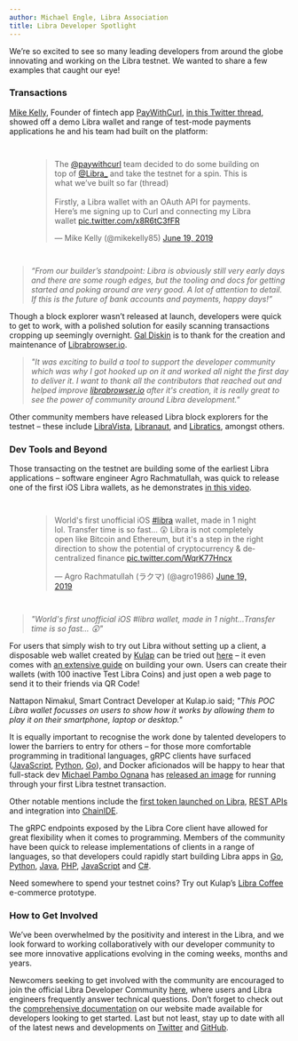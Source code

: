 ```yaml
---
author: Michael Engle, Libra Association
title: Libra Developer Spotlight
---
```

<script>
    let items = document.getElementsByClassName("post-meta");   
    for (var i = items.length - 1; i >= 0; i--) {
        console.log(items[i], items[i].innerText);
        if (items[i].innerHTML = '<p class="post-meta">August 14, 2019</p>') items[i].innerHTML = '<p class="post-meta">September 12, 2019</p>';
    }
</script>

We’re so excited to see so many leading developers from around the globe innovating and working on the Libra testnet. We wanted to share a few examples that caught our eye!

### Transactions

[Mike Kelly](https://twitter.com/mikekelly85/status/1141491588180447233), Founder of fintech app [PayWithCurl](https://paywithcurl.com), [in this Twitter thread](https://twitter.com/mikekelly85/status/1141491022163324929), showed off a demo Libra wallet and range of test-mode payments applications he and his team had built on the platform: 

<div style="margin:3em;">
<blockquote class="twitter-tweet tw-align-center" data-lang="en"><p lang="en" dir="ltr">The <a href="https://twitter.com/paywithcurl?ref_src=twsrc%5Etfw">@paywithcurl</a> team decided to do some building on top of <a href="https://twitter.com/Libra_?ref_src=twsrc%5Etfw">@Libra_</a> and take the testnet for a spin. This is what we’ve built so far (thread)<br><br>Firstly, a Libra wallet with an OAuth API for payments. Here’s me signing up to Curl and connecting my Libra wallet <a href="https://t.co/x8R6tC3fFR">pic.twitter.com/x8R6tC3fFR</a></p>&mdash; Mike Kelly (@mikekelly85) <a href="https://twitter.com/mikekelly85/status/1141491022163324929?ref_src=twsrc%5Etfw">June 19, 2019</a></blockquote>
<script async src="https://platform.twitter.com/widgets.js" charset="utf-8"></script>
</div>

> _“From our builder’s standpoint: Libra is obviously still very early days and there are some rough edges, but the tooling and docs for getting started and poking around are very good. A lot of attention to detail. If this is the future of bank accounts and payments, happy days!”_

Though a block explorer wasn’t released at launch, developers were quick to get to work, with a polished solution for easily scanning transactions cropping up seemingly overnight. [Gal Diskin](https://twitter.com/gal_diskin) is to thank for the creation and maintenance of [Librabrowser.io](https://librabrowser.io/).

> _"It was exciting to build a tool to support the developer community which was why I got hooked up on it and worked all night the first day to deliver it. I want to thank all the contributors that reached out and helped improve [librabrowser.io](https://librabrowser.io/) after it's creation, it is really great to see the power of community around Libra development."_

Other community members have released Libra block explorers for the testnet – these include [LibraVista](https://www.libravista.com/), [Libranaut](https://libranaut.io/), and [Libratics](http://libratics.com/#/home), amongst others.

### Dev Tools and Beyond

Those transacting on the testnet are building some of the earliest Libra applications – software engineer Agro Rachmatullah, was quick to release one of the first iOS Libra wallets, as he demonstrates [in this video](https://twitter.com/agro1986/status/1141194274089783296).

<div style="margin:3em;">
<blockquote class="twitter-tweet tw-align-center" data-lang="en"><p lang="en" dir="ltr">World&#39;s first unofficial iOS <a href="https://twitter.com/hashtag/libra?src=hash&amp;ref_src=twsrc%5Etfw">#libra</a> wallet, made in 1 night lol. Transfer time is so fast... 😲 Libra is not completely open like Bitcoin and Ethereum, but it&#39;s a step in the right direction to show the potential of cryptocurrency &amp; decentralized finance <a href="https://t.co/WqrK77Hncx">pic.twitter.com/WqrK77Hncx</a></p>&mdash; Agro Rachmatullah (ラクマ) (@agro1986) <a href="https://twitter.com/agro1986/status/1141194274089783296?ref_src=twsrc%5Etfw">June 19, 2019</a></blockquote>
<script async src="https://platform.twitter.com/widgets.js" charset="utf-8"></script>
</div>


> _"World's first unofficial iOS #libra wallet, made in 1 night...Transfer time is so fast… 😲"_

For users that simply wish to try out Libra without setting up a client, a disposable web wallet created by [Kulap](https://www.kulap.io/) can be tried out [here](https://dev.kulap.io/libra/#/) – it even comes with [an extensive guide](https://medium.com/kulapofficial/the-first-libra-wallet-poc-building-your-own-wallet-and-apis-3cb578c0bd52) on building your own. Users can create their wallets (with 100 inactive Test Libra Coins) and just open a web page to send it to their friends via QR Code! 

Nattapon Nimakul, Smart Contract Developer at Kulap.io said; _"This POC Libra wallet focusses on users to show how it works by allowing them to play it on their smartphone, laptop or desktop."_

It is equally important to recognise the work done by talented developers to lower the barriers to entry for others – for those more comfortable programming in traditional languages, gRPC clients have surfaced ([JavaScript](https://community.libra.org/t/libra-grpc-the-libra-client-for-javascript-lovers/691), [Python](https://github.com/egorsmkv/libra-grpc-py), [Go](https://github.com/codemaveric/libra-go)), and Docker aficionados will be happy to hear that full-stack dev [Michael Pambo Ognana](https://twitter.com/_mikamboo) has [released an image](https://gist.github.com/mikamboo/2bc9ca3b756fd77c707e59033a475d2e) for running through your first Libra testnet transaction. 

Other notable mentions include the [first token launched on Libra](https://community.libra.org/t/implemented-basic-token-using-move-ir/526/6), [REST APIs](https://github.com/bonustrack/libra-api) and integration into [ChainIDE](https://medium.com/iost/the-worlds-first-online-ide-supporting-libra-now-launched-connecting-facebook-and-iost-3b2ceb013812). 

The gRPC endpoints exposed by the Libra Core client have allowed for great flexibility when it comes to programming. Members of the community have been quick to release implementations of clients in a range of languages, so that developers could rapidly start building Libra apps in [Go](http://github.com/philippgille/libra-sdk-go), [Python](http://github.com/bandprotocol/pylibra), [Java](http://github.com/ketola/jlibra), [PHP](http://github.com/connected-io/php-libra), [JavaScript](http://github.com/bandprotocol/libra-web) and [C#](http://github.com/Rio-dapp/libra-csharp-sdk).

Need somewhere to spend your testnet coins? Try out Kulap’s [Libra Coffee](https://community.libra.org/) e-commerce prototype.  

### How to Get Involved

We’ve been overwhelmed by the positivity and interest in the Libra, and we look forward to working collaboratively with our developer community to see more innovative applications evolving in the coming weeks, months and years. 

Newcomers seeking to get involved with the community are encouraged to join the official Libra Developer Community [here](https://community.libra.org/), where users and Libra engineers frequently answer technical questions. Don’t forget to check out the [comprehensive documentation](https://developers.libra.org/docs/welcome-to-libra) on our website made available for developers looking to get started. Last but not least, stay up to date with all of the latest news and developments on [Twitter](https://twitter.com/libradev) and [GitHub](https://github.com/libra/libra).

